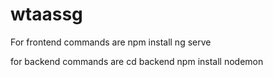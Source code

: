 # wtaassg

For frontend commands are
npm install
ng serve

for backend commands are
cd backend
npm install
nodemon
